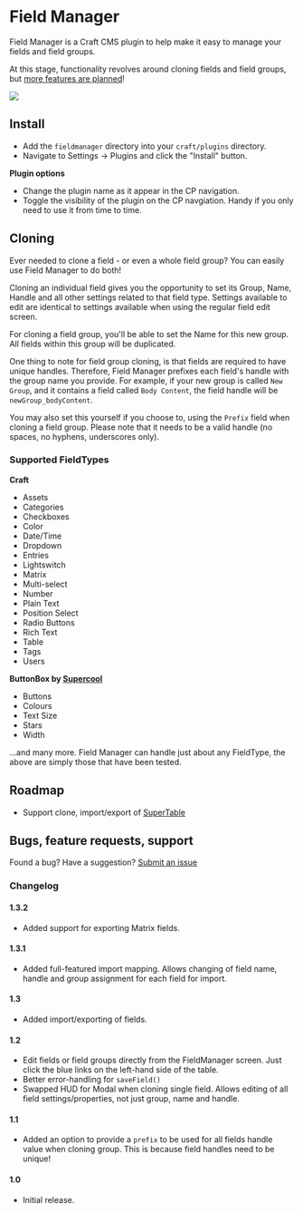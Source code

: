 # Field Manager

Field Manager is a Craft CMS plugin to help make it easy to manage your fields and field groups. 

At this stage, functionality revolves around cloning fields and field groups, but [more features are planned](https://github.com/engram-design/FieldManager#roadmap)!

<img src="https://raw.githubusercontent.com/engram-design/FieldManager/master/screenshots/main.png" />

## Install

- Add the `fieldmanager` directory into your `craft/plugins` directory.
- Navigate to Settings -> Plugins and click the "Install" button.

**Plugin options**

- Change the plugin name as it appear in the CP navigation.
- Toggle the visibility of the plugin on the CP navgiation. Handy if you only need to use it from time to time.

## Cloning

Ever needed to clone a field - or even a whole field group? You can easily use Field Manager to do both!

Cloning an individual field gives you the opportunity to set its Group, Name, Handle and all other settings related to that field type. Settings available to edit are identical to settings available when using the regular field edit screen.

For cloning a field group, you'll be able to set the Name for this new group. All fields within this group will be duplicated.

One thing to note for field group cloning, is that fields are required to have unique handles. Therefore, Field Manager prefixes each field's handle with the group name you provide. For example, if your new group is called `New Group`, and it contains a field called `Body Content`, the field handle will be `newGroup_bodyContent`.

You may also set this yourself if you choose to, using the `Prefix` field when cloning a field group. Please note that it needs to be a valid handle (no spaces, no hyphens, underscores only).

### Supported FieldTypes

**Craft**

* Assets
* Categories
* Checkboxes
* Color
* Date/Time
* Dropdown
* Entries
* Lightswitch
* Matrix
* Multi-select
* Number
* Plain Text
* Position Select
* Radio Buttons
* Rich Text
* Table
* Tags
* Users

**ButtonBox by [Supercool](https://github.com/supercool/Button-Box)**

* Buttons
* Colours
* Text Size
* Stars
* Width

...and many more. Field Manager can handle just about any FieldType, the above are simply those that have been tested.


## Roadmap

- Support clone, import/export of [SuperTable](https://github.com/engram-design/SuperTable)


## Bugs, feature requests, support

Found a bug? Have a suggestion? [Submit an issue](https://github.com/engram-design/FieldManager/issues)


### Changelog

#### 1.3.2

- Added support for exporting Matrix fields.

#### 1.3.1

- Added full-featured import mapping. Allows changing of field name, handle and group assignment for each field for import.

#### 1.3

- Added import/exporting of fields.

#### 1.2

- Edit fields or field groups directly from the FieldManager screen. Just click the blue links on the left-hand side of the table.
- Better error-handling for `saveField()`
- Swapped HUD for Modal when cloning single field. Allows editing of all field settings/properties, not just group, name and handle.

#### 1.1

- Added an option to provide a `prefix` to be used for all fields handle value when cloning group. This is because field handles need to be unique!

#### 1.0

- Initial release.